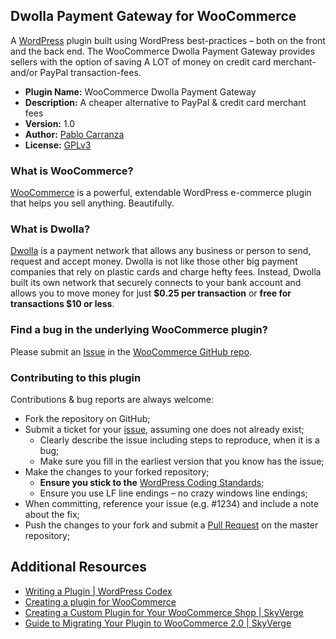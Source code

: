 ## Dwolla Payment Gateway for WooCommerce

A [WordPress](http://wordpress.org/) plugin built using WordPress best-practices &ndash; both on the front and the back end. The WooCommerce Dwolla Payment Gateway provides sellers with the option of saving A LOT of money on credit card merchant- and/or PayPal transaction-fees.

* **Plugin Name:** WooCommerce Dwolla Payment Gateway
* **Description:** A cheaper alternative to PayPal & credit card merchant fees
* **Version:** 1.0
* **Author:** [Pablo Carranza](https://github.com/vDevices/)
* **License:** [GPLv3](/LICENSE)

### What is WooCommerce?
[WooCommerce](http://www.woothemes.com/woocommerce/) is a powerful, extendable WordPress e-commerce plugin that helps you sell anything. Beautifully. 

### What is Dwolla?
[Dwolla](https://www.dwolla.com/) is a payment network that allows any business or person to send, request and accept money. Dwolla is not like those other big payment companies that rely on plastic cards and charge hefty fees. Instead, Dwolla built its own network that securely connects to your bank account and allows you to move money for just **$0.25 per transaction** or **free for transactions $10 or less**.

### Find a bug in the underlying WooCommerce plugin?
Please submit an [Issue](https://help.github.com/articles/be-social#issues) in the [WooCommerce GitHub repo](https://github.com/woothemes/woocommerce/issues).

### Contributing to this plugin
Contributions & bug reports are always welcome:

* Fork the repository on GitHub;
* Submit a ticket for your [issue](https://github.com/vDevices/woocommerce-dwolla/issues), assuming one does not already exist;
	* Clearly describe the issue including steps to reproduce, when it is a bug;
	* Make sure you fill in the earliest version that you know has the issue;
* Make the changes to your forked repository;
	* **Ensure you stick to the** [WordPress Coding Standards](http://codex.wordpress.org/WordPress_Coding_Standards);
	* Ensure you use LF line endings &ndash; no crazy windows line endings;
* When committing, reference your issue (e.g. #1234) and include a note about the fix;
* Push the changes to your fork and submit a [Pull Request](https://help.github.com/articles/using-pull-requests) on the master repository;

## Additional Resources

* [Writing a Plugin | WordPress Codex](http://codex.wordpress.org/Writing_a_Plugin)
* [Creating a plugin for WooCommerce](http://docs.woothemes.com/document/create-a-plugin/)
* [Creating a Custom Plugin for Your WooCommerce Shop | SkyVerge](http://www.skyverge.com/blog/creating-custom-plugin-for-your-woocommerce-shop/)
* [Guide to Migrating Your Plugin to WooCommerce 2.0 | SkyVerge](http://www.skyverge.com/blog/migrating-your-plugin-woocommerce-2-0/)